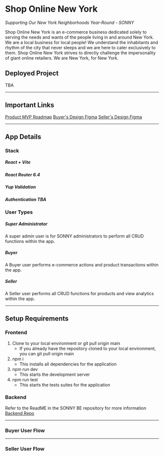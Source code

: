 # Shop Online New York

_Supporting Our New York Neighborhoods Year-Round - SONNY_

Shop Online New York is an e-commerce business dedicated solely to serving the needs and wants of the people living in and around New York. We are a local business for local people! We understand the inhabitants and rhythm of the city that never sleeps and we are here to cater exclusively to them. Shop Online New York strives to directly challenge the impersonality of giant online retailers. We are New York, for New York.

## Deployed Project

TBA

---
## Important Links

[Product MVP Roadmap](https://docs.google.com/document/d/1ibWQ8zWPvO-3LCwxPHWH73jPofCa67JIeZ3-bwa_IOI/edit?usp=sharing)
[Buyer's Design Figma](https://www.figma.com/file/DkoHk9KEc6qhqWFW1x9eef/SONNY-BUYER'S-DESIGN?type=design&node-id=17-7411&mode=design&t=otJaib7GNHekw8M2-0)
[Seller's Design Figma](https://www.figma.com/file/P5YmS4kRldZPBfzTNgcfAI/SONNY-SELLER'S-DESIGN?type=design&mode=design&t=TqxHlhsTnTiE4PPl-0)

---

## App Details

### Stack

##### React + Vite

##### React Router 6.4

##### Yup Validation

##### Authentication TBA

### User Types

##### Super Administrator
A super admin user is for SONNY administrators to perform all CRUD functions within the app.

##### Buyer
A Buyer user performs e-commerce actions and product transactions within the app.

##### Seller
A Seller user performs all CRUD functions for products and view analytics within the app.

---

## Setup Requirements

### Frontend

1. Clone to your local environment or git pull origin main
    - If you already have the repository cloned to your local environment, you can git pull origin main
2. npm i 
    - This installs all dependencies for the application
3. npm run dev
    - This starts the development server
4. npm run test
    - This starts the tests suites for the application

### Backend

Refer to the ReadME in the SONNY BE repository for more information
[Backend Repo](https://github.com/ShopOnlineNewYork/SonnyNY-BE)

---

### Buyer User Flow

---

### Seller User Flow

